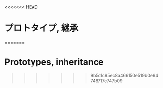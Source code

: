 <<<<<<< HEAD
# プロトタイプ, 継承
=======
# Prototypes, inheritance
>>>>>>> 9b5c1c95ec8a466150e519b0e94748717c747b09
